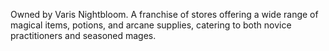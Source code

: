 Owned by Varis Nightbloom. A franchise of stores offering a wide range of magical items, potions, and arcane supplies, catering to both novice practitioners and seasoned mages.